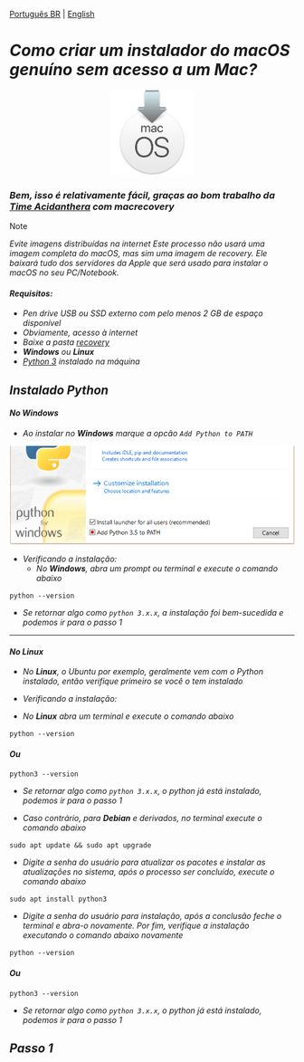 [Português BR](https://github.com/Gilberto-Mascena/How-to-create-a-macOS-installer-without-a-Mac/blob/main/README-pt_br.md) | [English](https://github.com/Gilberto-Mascena/How-to-create-a-macOS-installer-without-a-Mac/blob/main/README.md)

# _Como criar um instalador do macOS genuíno sem acesso a um Mac?_

<div align="center">
    <img src="./assets/macOS-recovery.png" width="150">
</div>

### _Bem, isso é relativamente fácil, graças ao bom trabalho da [Time Acidanthera](https://github.com/acidanthera/OpenCorePkg) com macrecovery_

> [!NOTE]
> _Evite imagens distribuídas na internet_
> _Este processo não usará uma imagem completa do macOS, mas sim uma imagem de recovery. Ele baixará tudo dos servidores da Apple que será usado para instalar o macOS no seu PC/Notebook._

#### _Requisitos:_
- _Pen drive USB ou SSD externo com pelo menos 2 GB de espaço disponível_
- _Obviamente, acesso à internet_
- _Baixe a pasta [recovery]()_
- _**Windows** ou **Linux**_
- _[Python 3](https://www.python.org/downloads/) instalado na máquina_

## _Instalado Python_

#### _No Windows_
- _Ao instalar no **Windows** marque a opcão `Add Python to PATH`_

<div align="center">
    <img src="./assets/path-python.png" width="600">
</div>

- _Verificando a instalação:_ 
    - _No **Windows**, abra um prompt ou terminal e execute o comando abaixo_

```
python --version
```
- _Se retornar algo como `python 3.x.x`, a instalação foi bem-sucedida e podemos ir para o passo 1_
----

#### _No Linux_

- _No **Linux**, o Ubuntu por exemplo, geralmente vem com o Python instalado, então verifique primeiro se você o tem instalado_

- _Verificando a instalação:_
- _No **Linux** abra um terminal e execute o comando abaixo_

```
python --version
```

#### _Ou_

```
python3 --version
```

- _Se retornar algo como `python 3.x.x`, o python já está instalado, podemos ir para o passo 1_

- _Caso contrário, para **Debian** e derivados, no terminal execute o comando abaixo_

```
sudo apt update && sudo apt upgrade
```

- _Digite a senha do usuário para atualizar os pacotes e instalar as atualizações no sistema, após o processo ser concluído, execute o comando abaixo_

```
sudo apt install python3
```

- _Digite a senha do usuário para instalação, após a conclusão feche o terminal e abra-o novamente. Por fim, verifique a instalação executando o comando abaixo novamente_

```
python --version
```

#### _Ou_

```
python3 --version
```

- _Se retornar algo como `python 3.x.x`, o python já está instalado, podemos ir para o passo 1_

## _Passo 1_